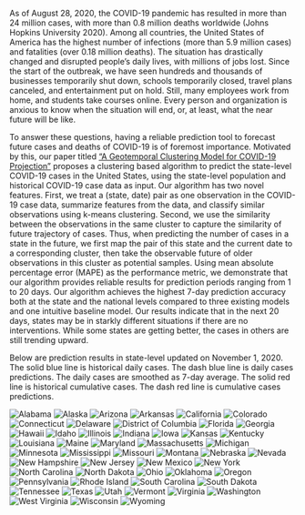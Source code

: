 As of August 28, 2020, the COVID-19 pandemic has resulted in more than 24 million cases, with more than 0.8 million deaths worldwide (Johns Hopkins University 2020). Among all countries, the United States of America has the highest number of infections (more than 5.9 million cases) and fatalities (over 0.18 million deaths). The situation has drastically changed and disrupted people’s daily lives, with millions of jobs lost. Since the start of the outbreak, we have seen hundreds and thousands of businesses temporarily shut down, schools temporarily closed, travel plans canceled, and entertainment put on hold. Still, many employees work from home, and students take courses online. Every person and organization is anxious to know when the situation will end, or, at least, what the near future will be like.

To answer these questions, having a reliable prediction tool to forecast future cases and deaths of COVID-19 is of foremost importance. Motivated by this, our paper titled 
[“A Geotemporal Clustering Model for COVID-19 Projection”](https://papers.ssrn.com/sol3/papers.cfm?abstract_id=3686506)
proposes a clustering based algorithm to predict the state-level COVID-19 cases in the United States, using the state-level population and historical COVID-19 case data as input. Our algorithm has two novel features. First, we treat a (state, date) pair as one observation in the COVID-19 case data, summarize features from the data, and classify similar observations using k-means clustering. Second, we use the similarity between the observations in the same cluster to capture the similarity of future trajectory of cases. Thus, when predicting the number of cases in a state in the future, we first map the pair of this state and the current date to a corresponding cluster, then take the observable future of older observations in this cluster as potential samples. Using mean absolute percentage error (MAPE) as the performance metric, we demonstrate that our algorithm provides reliable results for prediction periods ranging from 1 to 20 days. Our algorithm achieves the highest 7-day prediction accuracy both at the state and the national levels compared to three existing models and one intuitive baseline model. Our results indicate that in the next 20 days, states may be in starkly different situations if there are no interventions. While some states are getting better, the cases in others are still trending upward.

Below are prediction results in state-level updated on November 1, 2020.
The solid blue line is historical daily cases.
The dash blue line is daily cases predictions. The daily cases are smoothed as 7-day average. 
The solid red line is historical cumulative cases. The dash red line is cumulative cases predictions.


![Alabama](https://user-images.githubusercontent.com/67207788/97946802-73fa2400-1d59-11eb-8358-5e055aca0d9d.png)
![Alaska](https://user-images.githubusercontent.com/67207788/97946805-78264180-1d59-11eb-8272-c2c9ebdc690e.png)
![Arizona](https://user-images.githubusercontent.com/67207788/97946808-7a889b80-1d59-11eb-8952-93ceb53acda8.png)
![Arkansas](https://user-images.githubusercontent.com/67207788/97946810-7bb9c880-1d59-11eb-92b2-de1bdbef6fdb.png)
![California](https://user-images.githubusercontent.com/67207788/97946812-7c525f00-1d59-11eb-8154-12e7435e820c.png)
![Colorado](https://user-images.githubusercontent.com/67207788/97946813-7d838c00-1d59-11eb-90d3-b443cdabe3c8.png)
![Connecticut](https://user-images.githubusercontent.com/67207788/97946814-7e1c2280-1d59-11eb-996e-cb4f869bed8e.png)
![Delaware](https://user-images.githubusercontent.com/67207788/97946817-7f4d4f80-1d59-11eb-9802-7b539ad3f161.png)
![District of Columbia](https://user-images.githubusercontent.com/67207788/97946819-807e7c80-1d59-11eb-8426-978a288741ff.png)
![Florida](https://user-images.githubusercontent.com/67207788/97946823-81171300-1d59-11eb-9265-eb870d7e9ff8.png)
![Georgia](https://user-images.githubusercontent.com/67207788/97946824-81afa980-1d59-11eb-8322-ee6dba0c7f7c.png)
![Hawaii](https://user-images.githubusercontent.com/67207788/97946827-83796d00-1d59-11eb-8206-cae81f3e034b.png)
![Idaho](https://user-images.githubusercontent.com/67207788/97946832-84aa9a00-1d59-11eb-8f09-10c8292f348a.png)
![Illinois](https://user-images.githubusercontent.com/67207788/97946833-85dbc700-1d59-11eb-8eae-2ff5ebe6560b.png)
![Indiana](https://user-images.githubusercontent.com/67207788/97946835-870cf400-1d59-11eb-96e1-913f7e2000b5.png)
![Iowa](https://user-images.githubusercontent.com/67207788/97946838-87a58a80-1d59-11eb-9261-670bc5921f05.png)
![Kansas](https://user-images.githubusercontent.com/67207788/97946839-883e2100-1d59-11eb-90ef-e9083b6877ce.png)
![Kentucky](https://user-images.githubusercontent.com/67207788/97946841-896f4e00-1d59-11eb-8754-0d2ce0ee2a0d.png)
![Louisiana](https://user-images.githubusercontent.com/67207788/97946842-8a07e480-1d59-11eb-8439-f46551d6031b.png)
![Maine](https://user-images.githubusercontent.com/67207788/97946845-8b391180-1d59-11eb-95f9-659f9e379b42.png)
![Maryland](https://user-images.githubusercontent.com/67207788/97946848-8d02d500-1d59-11eb-8850-5e7f223d3442.png)
![Massachusetts](https://user-images.githubusercontent.com/67207788/97946849-8ecc9880-1d59-11eb-8a22-8483edddcf72.png)
![Michigan](https://user-images.githubusercontent.com/67207788/97946851-8ffdc580-1d59-11eb-909e-d6b5df7493f3.png)
![Minnesota](https://user-images.githubusercontent.com/67207788/97946852-912ef280-1d59-11eb-98b4-794c30626246.png)
![Mississippi](https://user-images.githubusercontent.com/67207788/97946856-92601f80-1d59-11eb-9ae4-d5b87cd08470.png)
![Missouri](https://user-images.githubusercontent.com/67207788/97946857-9429e300-1d59-11eb-8018-c07cb2b2c73b.png)
![Montana](https://user-images.githubusercontent.com/67207788/97946861-97bd6a00-1d59-11eb-9a3e-c412023be1d7.png)
![Nebraska](https://user-images.githubusercontent.com/67207788/97946868-99872d80-1d59-11eb-8226-c06906ae82e3.png)
![Nevada](https://user-images.githubusercontent.com/67207788/97946871-9ab85a80-1d59-11eb-88af-fd9a8d3cde00.png)
![New Hampshire](https://user-images.githubusercontent.com/67207788/97946874-9c821e00-1d59-11eb-9254-5771509b7475.png)
![New Jersey](https://user-images.githubusercontent.com/67207788/97946878-9e4be180-1d59-11eb-8a53-96d08900b173.png)
![New Mexico](https://user-images.githubusercontent.com/67207788/97946880-a015a500-1d59-11eb-9b80-34e8c1657ba7.png)
![New York](https://user-images.githubusercontent.com/67207788/97946884-a277ff00-1d59-11eb-81d7-a6df30d099f4.png)
![North Carolina](https://user-images.githubusercontent.com/67207788/97946891-a60b8600-1d59-11eb-9daa-f4dda2473592.png)
![North Dakota](https://user-images.githubusercontent.com/67207788/97946893-a73cb300-1d59-11eb-8d80-ad62c7c2cc9f.png)
![Ohio](https://user-images.githubusercontent.com/67207788/97946895-a86de000-1d59-11eb-9f74-33dff429e823.png)
![Oklahoma](https://user-images.githubusercontent.com/67207788/97946896-a9067680-1d59-11eb-9149-42b9b7bac63a.png)
![Oregon](https://user-images.githubusercontent.com/67207788/97946905-ac016700-1d59-11eb-9244-1a60df9b9cca.png)
![Pennsylvania](https://user-images.githubusercontent.com/67207788/97946913-aefc5780-1d59-11eb-907b-5f6c8b6aabf8.png)
![Rhode Island](https://user-images.githubusercontent.com/67207788/97946916-b0c61b00-1d59-11eb-8b09-ae9f3d5d59f8.png)
![South Carolina](https://user-images.githubusercontent.com/67207788/97946922-b3c10b80-1d59-11eb-9566-38331aaf43c6.png)
![South Dakota](https://user-images.githubusercontent.com/67207788/97946925-b6236580-1d59-11eb-9cc5-51c09af5b62b.png)
![Tennessee](https://user-images.githubusercontent.com/67207788/97946926-b7549280-1d59-11eb-98cf-df40ee06926a.png)
![Texas](https://user-images.githubusercontent.com/67207788/97946929-b885bf80-1d59-11eb-9476-c8c101b54817.png)
![Utah](https://user-images.githubusercontent.com/67207788/97946931-bae81980-1d59-11eb-9814-86a14b95a3f3.png)
![Vermont](https://user-images.githubusercontent.com/67207788/97946932-bc194680-1d59-11eb-919c-c844d5e39cd4.png)
![Virginia](https://user-images.githubusercontent.com/67207788/97946933-bde30a00-1d59-11eb-879c-a0b4ebb290f3.png)
![Washington](https://user-images.githubusercontent.com/67207788/97946937-bfaccd80-1d59-11eb-8082-f2766293ae30.png)
![West Virginia](https://user-images.githubusercontent.com/67207788/97946941-c1769100-1d59-11eb-9a0a-bd9fda41a685.png)
![Wisconsin](https://user-images.githubusercontent.com/67207788/97946944-c3d8eb00-1d59-11eb-8c2d-f68c8c4af870.png)
![Wyoming](https://user-images.githubusercontent.com/67207788/97946947-c50a1800-1d59-11eb-8ae9-3d257be2e773.png)



